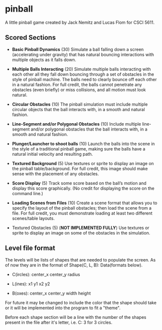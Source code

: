 # pinball
 A little pinball game created by Jack Nemitz and Lucas Flom for CSCI 5611.



## Scored Sections
- **Basic Pinball Dynamics** (30)
Simulate a ball falling down a screen (accelerating under gravity) that has natural
bouncing interactions with multiple objects as it falls down.

- **Multiple Balls Interacting** (20)
Simulate multiple balls interacting with each other all they fall down bouncing
through a set of obstacles in the style of pinball machine. The balls need to clearly
bounce off each other in a natural fashion. For full credit, the balls cannot penetrate
any obstacles (even briefly) or miss collisions, and all motion must look natural.

- **Circular Obstacles** (10)
The pinball simulation must include multiple circular objects that the ball interacts
with, in a smooth and natural fashion.

- **Line-Segment and/or Polygonal Obstacles** (10)
Include multiple line-segment and/or polygonal obstacles that the ball interacts
with, in a smooth and natural fashion.

- **Plunger/Launcher to shoot balls** (10)
Launch the balls into the scene in the style of a traditional pinball game, making sure
the balls have a natural initial velocity and resulting path.

- **Textured Background** (5)
Use textures or sprite to display an image on the pinball table/background. For full
credit, this image should make sense with the placement of any obstacles.

- **Score Display** (5)
Track some score based on the ball’s motion and display this score graphically. (No
credit for displaying the score on the command line.)

- **Loading Scenes from Files** (10)
Create a scene format that allows you to specify the layout of the pinball obstacles;
then load the scene from a file. For full credit, you must demonstrate loading at least
two different scenes/table layouts.

 - Textured Obstacles (5) (**NOT IMPLEMENTED FULLY**)
Use textures or sprite to display an image on some of the obstacles in the simulation.

## Level file format
The levels will be lists of shapes that are needed to populate the screen. As of now they are in the format of Shape(C, L, B): Data(formats below).

- C(ircles): center_x center_y radius

- L(ines): x1 y1 x2 y2

- B(oxes): center_x center_y width height

For future it may be changed to include the color that the shape should take or it will be implemented into the program to fit a "theme".

Before each shape section will be a line with the number of the shapes present in the file after it's letter, i.e. C: 3 for 3 circles.
